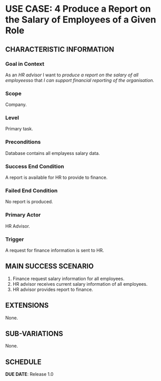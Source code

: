 # USE CASE: 4 Produce a Report on the Salary of Employees of a Given Role

## CHARACTERISTIC INFORMATION

### Goal in Context

As an *HR advisor* I want to *produce a report on the salary of all employees*so that *I can support financial reporting of the organisation.*

### Scope

Company.

### Level

Primary task.

### Preconditions

Database contains all emplayess salary data.

### Success End Condition

A report is available for HR to provide to finance.

### Failed End Condition

No report is produced.

### Primary Actor

HR Advisor.

### Trigger

A request for finance information is sent to HR.

## MAIN SUCCESS SCENARIO

1. Finance request salary information for all employees.
2. HR advisor receives current salary information of all employees.
3. HR advisor provides report to finance.

## EXTENSIONS

None.

## SUB-VARIATIONS

None.

## SCHEDULE

**DUE DATE**: Release 1.0
